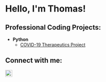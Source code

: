 <h1>Hello, I'm Thomas! </h1>

<h2>Professional Coding Projects:</h2>

- <b>Python</b>
  - [COVID-19 Therapeutics Project](https://github.com/RagsdaleTL/covid-19-therapeutics)

<h2> </h2>

<h2>Connect with me:</h2>

[<img align="left" alt="Thomas Ragsdale | LinkedIn" width="22px" src="https://cdn.jsdelivr.net/npm/simple-icons@v3/icons/linkedin.svg" />][linkedin]

[linkedin]: https://www.linkedin.com/in/thomas-ragsdale
